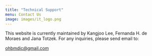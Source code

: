 ```yaml
---
title: "Technical Support"
menu: Contact Us
image: images/it_logo.png
---
```


This website is currently maintained by Kangjoo Lee, Fernanda H. de Moraes and Jana Totzek. For any inquiries, please send email to: <p style="color:blue;">ohbmdic@gmail.com</p>
